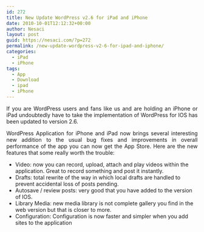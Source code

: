 ```yaml
---
id: 272
title: New Update WordPress v2.6 for iPad and iPhone
date: 2010-10-01T12:12:32+00:00
author: Nesaci
layout: post
guid: https://nesaci.com/?p=272
permalink: /new-update-wordpress-v2-6-for-ipad-and-iphone/
categories:
  - iPad
  - iPhone
tags:
  - App
  - Download
  - ipad
  - iPhone
---
```

<p style="text-align: justify;">
  If you are WordPress users and fans like us and are holding an iPhone or iPad undoubtedly have to take the implementation of WordPress for IOS has been updated to version 2.6.
</p>

<p style="text-align: justify;">
  WordPress Application for iPhone and iPad now brings several interesting new addition to the usual bug fixes and improvements in overall performance of the app you can now get the App Store. Here are the new features that some really worth the trouble:
</p>

  * Video: now you can record, upload, attach and play videos within the application. Great to record something and post it instantly.
  * Drafts: total rewrite of the way in which local drafts are handled to prevent accidental loss of posts pending.
  * Autosave / review posts: very good that you have added to the version of IOS.
  * Library Media: new media library is not complete gallery you find in the web version but that is closer to more.
  * Configuration: Configuration is now faster and simpler when you add sites to the application